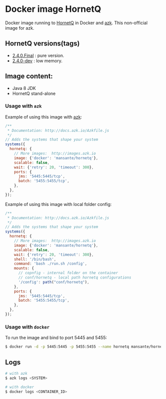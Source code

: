 Docker image HornetQ
==================

Docker image running to [HornetQ](http://hornetq.jboss.org) in Docker and [azk](http://azk.io). This non-official image for azk.  

HornetQ versions(tags)
---

 * [2.4.0.Final](https://github.com/mansante/docker-hornetq/blob/master/2.4.0/Dockerfile) : pure version.
 * [2.4.0-dev](https://github.com/mansante/docker-hornetq/blob/master/2.4.0-dev/Dockerfile) : low memory.


Image content:
---

- Java 8 JDK
- HornetQ stand-alone

### Usage with `azk`

Example of using this image with [azk](http://azk.io):

```js
/**
 * Documentation: http://docs.azk.io/Azkfile.js
 */
// Adds the systems that shape your system
systems({
  hornetq: {
    // More images:  http://images.azk.io
    image: {'docker': 'mansante/hornetq'},
    scalable: false,
    wait: {'retry': 20, 'timeout': 300},
    ports: {
      jms: '5445:5445/tcp',
      batch: '5455:5455/tcp',
    },
  },
});

```

Example of using this image with local folder config:

```js
/**
 * Documentation: http://docs.azk.io/Azkfile.js
 */
// Adds the systems that shape your system
systems({
  hornetq: {
    // More images:  http://images.azk.io
    image: {'docker': 'mansante/hornetq'},
    scalable: false,
    wait: {'retry': 20, 'timeout': 300},
    shell: '/bin/bash',
    command: 'bash ./run.sh /config',
    mounts: {
      // copnfig - internal folder on the container
      // conf/hornetq - local path hornetq configurations 
      '/config': path("conf/hornetq"),
    },
    ports: {
      jms: '5445:5445/tcp',
      batch: '5455:5455/tcp',
    },
  },
});
```

### Usage with `docker`

To run the image and bind to port 5445 and 5455:

```sh
$ docker run -d -p 5445:5445 -p 5455:5455 --name hornetq mansante/hornetq
```


Logs
---

```sh
# with azk
$ azk logs <SYSTEM>

# with docker
$ docker logs <CONTAINER_ID>
```
